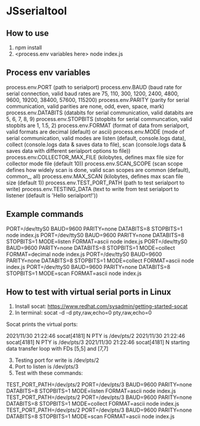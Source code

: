 # JSserialtool

## How to use

1. npm install
2. <process.env variables here> node index.js

## Process env variables

process.env.PORT (path to serialport)
process.env.BAUD (baud rate for serial connection, valid baud rates are 75, 110, 300, 1200, 2400, 4800, 9600, 19200, 38400, 57600, 115200)
process.env.PARITY (parity for serial communication, valid parities are none, odd, even, space, mark)
process.env.DATABITS (databits for serial communication, valid databits are 5, 6, 7, 8, 9)
process.env.STOPBITS (stopbits for serial communcation, valid stopbits are 1, 1.5, 2)
process.env.FORMAT (format of data from serialport, valid formats are decimal (default) or ascii)
process.env.MODE (mode of serial communication, valid modes are listen (default, console.logs data), collect (console.logs data & saves data to file), scan (console.logs data & saves data with different serialport options to file))
process.env.COLLECTOR_MAX_FILE (kilobytes, defines max file size for collector mode file (default 10))
process.env.SCAN_SCOPE (scan scope defines how widely scan is done, valid scan scopes are common (default), common_<baud rate>, all)
process.env.MAX_SCAN (kilobytes, defines max scan file size (default 1))
process.env.TEST_PORT_PATH (path to test serialport to write)
process.env.TESTING_DATA (text to write from test serialport to listener (default is 'Hello serialport!'))

## Example commands

PORT=/dev/ttyS0 BAUD=9600 PARITY=none DATABITS=8 STOPBITS=1 node index.js
PORT=/dev/ttyS0 BAUD=9600 PARITY=none DATABITS=8 STOPBITS=1 MODE=listen FORMAT=ascii node index.js
PORT=/dev/ttyS0 BAUD=9600 PARITY=none DATABITS=8 STOPBITS=1 MODE=collect FORMAT=decimal node index.js
PORT=/dev/ttyS0 BAUD=9600 PARITY=none DATABITS=8 STOPBITS=1 MODE=collect FORMAT=ascii node index.js
PORT=/dev/ttyS0 BAUD=9600 PARITY=none DATABITS=8 STOPBITS=1 MODE=scan FORMAT=ascii node index.js

## How to test with virtual serial ports in Linux

1. Install socat: https://www.redhat.com/sysadmin/getting-started-socat
2. In terminal: socat -d -d pty,raw,echo=0 pty,raw,echo=0

Socat prints the virtual ports:

2021/11/30 21:22:46 socat[4181] N PTY is /dev/pts/2
2021/11/30 21:22:46 socat[4181] N PTY is /dev/pts/3
2021/11/30 21:22:46 socat[4181] N starting data transfer loop with FDs [5,5] and [7,7]

3. Testing port for write is /dev/pts/2
4. Port to listen is /dev/pts/3
6. Test with these commands:

TEST_PORT_PATH=/dev/pts/2 PORT=/dev/pts/3 BAUD=9600 PARITY=none DATABITS=8 STOPBITS=1 MODE=listen FORMAT=ascii node index.js
TEST_PORT_PATH=/dev/pts/2 PORT=/dev/pts/3 BAUD=9600 PARITY=none DATABITS=8 STOPBITS=1 MODE=collect FORMAT=ascii node index.js
TEST_PORT_PATH=/dev/pts/2 PORT=/dev/pts/3 BAUD=9600 PARITY=none DATABITS=8 STOPBITS=1 MODE=scan FORMAT=ascii node index.js